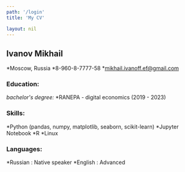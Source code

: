 ```yaml
---
path: '/login'
title: 'My CV'

layout: nil
---
```

## Ivanov Mikhail


*Moscow, Russia 
*8-960-8-7777-58 
*mikhail.ivanoff.ef@gmail.com


### Education:
_bachelor's degree:_
*RANEPA - digital economics (2019 - 2023)

### Skills:
*Python (pandas, numpy, matplotlib, seaborn, scikit-learn)
*Jupyter Notebook
*R
*Linux 

### Languages:
*Russian : Native speaker
*English : Advanced

